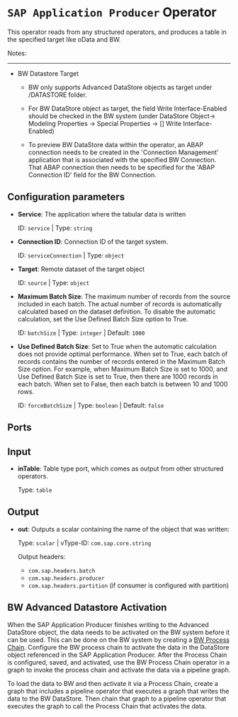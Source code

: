 `SAP Application Producer` Operator
===========

This operator reads from any structured operators, and produces a table in the specified target like oData and BW.

Notes:

------------

* BW Datastore Target 
	
    - BW only supports Advanced DataStore objects as target under /DATASTORE folder.

    - For BW DataStore object as target, the field Write Interface-Enabled should be checked in the BW system (under DataStore Object-> Modeling Properties -> Special Properties -> [] Write Interface-Enabled)

    - To preview BW DataStore data within the operator, an ABAP connection needs to be created in the 'Connection Management' application that is associated with the specified BW Connection. That ABAP connection then needs to be specified for the 'ABAP Connection ID' field for the BW Connection.

Configuration parameters
------------

* **Service**: The application where the tabular data is written

    ID: `service` | Type: `string` 

* **Connection ID**: Connection ID of the target system.

    ID: `serviceConnection` | Type: `object`

* **Target**: Remote dataset of the target object 

    ID: `source` | Type: `object`

* **Maximum Batch Size**: The maximum number of records from the source included in each batch. The actual number of records is automatically calculated based on the dataset definition. To disable the automatic calculation, set the Use Defined Batch Size option to True. 

    ID: `batchSize` | Type: `integer` | Default: `1000`

* **Use Defined Batch Size**: Set to True when the automatic calculation does not provide optimal performance. When set to True, each batch of records contains the number of records entered in the Maximum Batch Size option. For example, when Maximum Batch Size is set to 1000, and Use Defined Batch Size is set to True, then there are 1000 records in each batch. When set to False, then each batch is between 10 and 1000 rows.

    ID: `forceBatchSize` | Type: `boolean` | Default: `false`

Ports
------------
Input
------------

* **inTable**: Table type port, which comes as output from other structured operators.

    Type: `table`


Output
------------

* **out**: Outputs a scalar containing the name of the object that was written:

	Type: `scalar` | vType-ID: `com.sap.core.string`

	Output headers: 
	
	- `com.sap.headers.batch`
	- `com.sap.headers.producer`
	- `com.sap.headers.partition` (if consumer is configured with partition)

BW Advanced Datastore Activation
------------

When the SAP Application Producer finishes writing to the Advanced DataStore object, the data needs to be activated on the BW system before it can be used. This can be done on the BW system by creating a [BW Process Chain](./service/v1/documentation/com.sap.dh.bwprocesschain). Configure the BW process chain to activate the data in the DataStore object referenced in the SAP Application Producer. After the Process Chain is configured, saved, and activated, use the BW Process Chain operator in a graph to invoke the process chain and activate the data via a pipeline graph.

To load the data to BW and then activate it via a Process Chain, create a graph that includes a pipeline operator that executes a graph that writes the data to the BW DataStore. Then chain that graph to a pipeline operator that executes the graph to call the Process Chain that activates the data.


